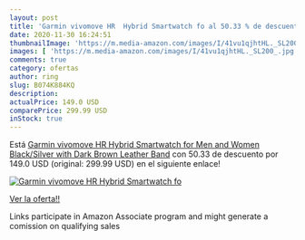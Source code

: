 ```yaml
---
layout: post
title: 'Garmin vivomove HR  Hybrid Smartwatch fo al 50.33 % de descuento'
date: 2020-11-30 16:24:51
thumbnailImage: 'https://m.media-amazon.com/images/I/41vu1qjhtHL._SL200_.jpg'
images: [ 'https://m.media-amazon.com/images/I/41vu1qjhtHL._SL200_.jpg' ]
comments: true
category: ofertas
author: ring
slug: B074K884KQ
description:
actualPrice: 149.0 USD
comparePrice: 299.99 USD
inStock: true
---
```


Está [Garmin vivomove HR  Hybrid Smartwatch for Men and Women  Black/Silver with Dark Brown Leather Band](https://www.amazon.com/dp/B074K884KQ/?tag=tolees-20) con 50.33 de descuento por 149.0 USD (original: 299.99 USD) en el siguiente enlace!

[![Garmin vivomove HR  Hybrid Smartwatch fo](https://m.media-amazon.com/images/I/41vu1qjhtHL._SL200_.jpg)](https://www.amazon.com/dp/B074K884KQ/?tag=tolees-20)

[Ver la oferta!!](https://www.amazon.com/dp/B074K884KQ/?tag=tolees-20)

Links participate in Amazon Associate program and might generate a comission on qualifying sales


